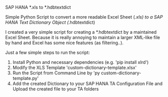 SAP HANA *.xls to *.hdbtextdict

Simple Python Script to convert a more readable Excel Sheet (*.xls) to a SAP HANA Text Dictionary Object (*.hdbtextdict)

I created a very simple script for creating a *.hdbtextdict by a maintained Excel Sheet. Because it is really annoying to maintain a larger XML-like file by hand and Excel has some nice features (as filtering..).

Just a few simple steps to run the script:
1. Install Python and necessary dependencies (e.g. 'pip install xlrd')
2. Modify the XLS Template 'custom-dictionary-template.xlsx'
3. Run the Script from Command Line by 'py custom-dictionary-template.py'
4. Add the created Dictionary to your SAP HANA TA Configuration File and Upload the created file to your TA folders
